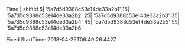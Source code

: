 
Time | shiftId
5| '5a7d5d9388c53e14de33a2b1'
15| '5a7d5d9388c53e14de33a2b2'
25| '5a7d5d9388c53e14de33a2b3'
35| '5a7d5d9388c53e14de33a2b4'
45| '5a7d5d9388c53e14de33a2b5'
55| '5a7d5d9388c53e14de33a2b6'
  

Fixed StartTime: 2018-04-25T06:49:26.442Z